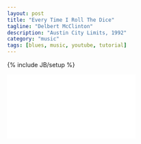 ```yaml
---
layout: post
title: "Every Time I Roll The Dice"
tagline: "Delbert McClinton"
description: "Austin City Limits, 1992"
category: "music"
tags: [blues, music, youtube, tutorial]
---
```

{% include JB/setup %}

<iframe class="youtube" src="//www.youtube.com/embed/q7tFeVLNH5E" frameborder="0" allowfullscreen="true"> </iframe>